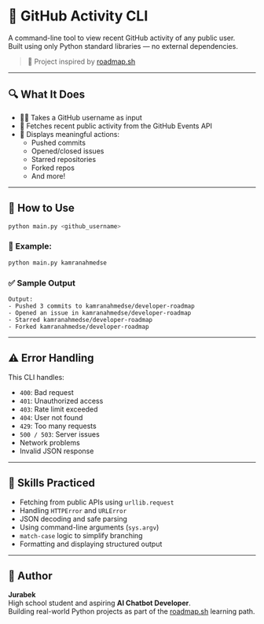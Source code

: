 # 🐙 GitHub Activity CLI

A command-line tool to view recent GitHub activity of any public user.  
Built using only Python standard libraries — no external dependencies.

> 📌 Project inspired by [roadmap.sh](https://roadmap.sh/projects/github-user-activity)

---

## 🔍 What It Does

- 🧑‍💻 Takes a GitHub username as input
- 📡 Fetches recent public activity from the GitHub Events API
- 📄 Displays meaningful actions:
  - Pushed commits
  - Opened/closed issues
  - Starred repositories
  - Forked repos
  - And more!

---

## 🚀 How to Use

```bash
python main.py <github_username>
```

### 🧪 Example:

```bash
python main.py kamranahmedse
```

### ✅ Sample Output

```
Output:
- Pushed 3 commits to kamranahmedse/developer-roadmap
- Opened an issue in kamranahmedse/developer-roadmap
- Starred kamranahmedse/developer-roadmap
- Forked kamranahmedse/developer-roadmap
```

---

## ⚠️ Error Handling

This CLI handles:

- `400`: Bad request
- `401`: Unauthorized access
- `403`: Rate limit exceeded
- `404`: User not found
- `429`: Too many requests
- `500 / 503`: Server issues
- Network problems
- Invalid JSON response

---

## 🧠 Skills Practiced

- Fetching from public APIs using `urllib.request`
- Handling `HTTPError` and `URLError`
- JSON decoding and safe parsing
- Using command-line arguments (`sys.argv`)
- `match-case` logic to simplify branching
- Formatting and displaying structured output

---

## 👤 Author

**Jurabek**  
High school student and aspiring **AI Chatbot Developer**.  
Building real-world Python projects as part of the [roadmap.sh](https://roadmap.sh/python) learning path.

